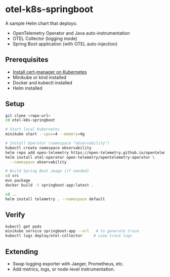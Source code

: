 # otel-k8s-springboot

A sample Helm chart that deploys:

* OpenTelemetry Operator and Java auto-instrumentation
* OTEL Collector (logging mode)
* Spring Boot application (with OTEL auto-injection)

## Prerequisites

* [Install cert-manager on Kubernetes](cert-manager-install.md)
* Minikube or kind installed
* Docker and kubectl installed
* Helm installed

## Setup

```bash
git clone <repo-url>
cd otel-k8s-springboot

# Start local Kubernetes
minikube start --cpus=4 --memory=4g

# Install Operator (namespace "observability")
kubectl create namespace observability
helm repo add open-telemetry https://open-telemetry.github.io/opentelemetry-helm-charts
helm install otel-operator open-telemetry/opentelemetry-operator \
  --namespace observability

# Build Spring Boot image (if needed)
cd src
mvn package
docker build -t springboot-app:latest .

cd ..
helm install telemetry . --namespace default
```

## Verify

```bash
kubectl get pods
minikube service springboot-app --url   # to generate trace
kubectl logs deploy/otel-collector     # view trace logs
```

## Extending

* Swap logging exporter with Jaeger, Prometheus, etc.
* Add metrics, logs, or node-level instrumentation.
